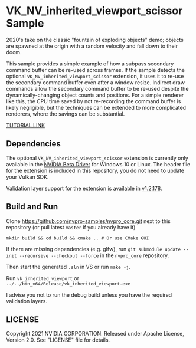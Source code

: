 # VK_NV_inherited_viewport_scissor Sample

2020's take on the classic "fountain of exploding objects" demo;
objects are spawned at the origin with a random velocity and fall down
to their doom.

This sample provides a simple example of how a subpass secondary
command buffer can be re-used across frames. If the sample detects the
optional `VK_NV_inherited_viewport_scissor` extension, it uses it to
re-use the secondary command buffer even after a window
resize. Indirect draw commands allow the secondary command buffer to
be re-used despite the dynamically-changing object counts and
positions. For a simple renderer like this, the CPU time saved by not
re-recording the command buffer is likely negligible, but the
techniques can be extended to more complicated renderers, where the
savings can be substantial.

[TUTORIAL LINK](https://nvpro-samples.github.io/vk_inherited_viewport/docs/inherited.md.html)

## Dependencies

The optional `VK_NV_inherited_viewport_scissor` extension is currently
only available in the [NVIDIA Beta
Driver](https://developer.nvidia.com/vulkan-driver) for Windows 10 or
Linux. The header file for the extension is included in this repository,
you do not need to update your Vulkan SDK.

Validation layer support for the extension is available in
[v1.2.178](https://github.com/KhronosGroup/Vulkan-ValidationLayers/releases/tag/v1.2.178).

## Build and Run

Clone https://github.com/nvpro-samples/nvpro_core.git
next to this repository (or pull latest `master` if you already have it)

`mkdir build && cd build && cmake .. # Or use CMake GUI`

If there are missing dependencies (e.g. glfw), run `git submodule
update --init --recursive --checkout --force` in the `nvpro_core`
repository.

Then start the generated `.sln` in VS or run `make -j`.

Run `vk_inherited_viewport` or `../../bin_x64/Release/vk_inherited_viewport.exe`

I advise you not to run the debug build unless you have the required
validation layers.

## LICENSE

Copyright 2021 NVIDIA CORPORATION. Released under Apache License,
Version 2.0. See "LICENSE" file for details.
